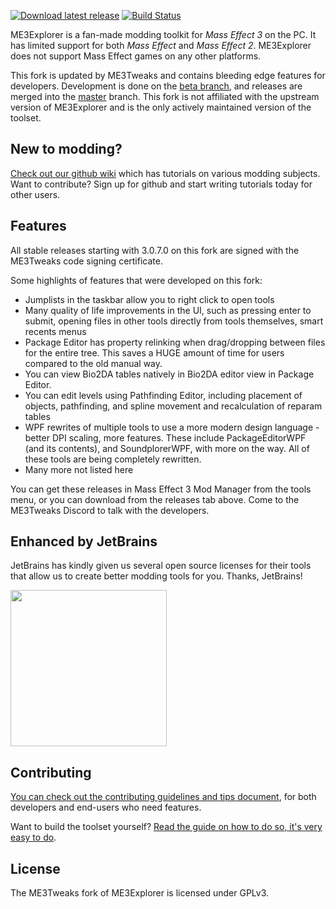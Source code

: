 [![Download latest release](https://raw.github.com/Mgamerz/ME3Explorer/Beta/ME3Explorer/Resources/toolset_splash.png)](https://github.com/Mgamerz/ME3Explorer/releases/latest)
[![Build Status](https://dev.azure.com/ME3Tweaks/ME3Explorer/_apis/build/status/ME3Tweaks.ME3Explorer?branchName=Beta)](https://dev.azure.com/Mgamerz2/ME3Explorer/_build/latest?definitionId=2&branchName=Beta)

ME3Explorer is a fan-made modding toolkit for _Mass Effect 3_ on the PC. It has limited support for both _Mass Effect_ and _Mass Effect 2_. ME3Explorer does not support Mass Effect games on any other platforms.

This fork is updated by ME3Tweaks and contains bleeding edge features for developers. Development is done on the [beta branch](https://github.com/Mgamerz/ME3Explorer/tree/Beta), and releases are merged into the [master](https://github.com/Mgamerz/ME3Explorer/tree/master) branch. This fork is not affiliated with the upstream version of ME3Explorer and is the only actively maintained version of the toolset.

## New to modding?
[Check out our github wiki](https://github.com/ME3Tweaks/ME3Explorer/wiki) which has tutorials on various modding subjects. Want to contribute? Sign up for github and start writing tutorials today for other users.

## Features
All stable releases starting with 3.0.7.0 on this fork are signed with the ME3Tweaks code signing certificate.

Some highlights of features that were developed on this fork:
 - Jumplists in the taskbar allow you to right click to open tools
 - Many quality of life improvements in the UI, such as pressing enter to submit, opening files in other tools directly from tools themselves, smart recents menus
 - Package Editor has property relinking when drag/dropping between files for the entire tree. This saves a HUGE amount of time for users compared to the old manual way.
 - You can view Bio2DA tables natively in Bio2DA editor view in Package Editor.
 - You can edit levels using Pathfinding Editor, including placement of objects, pathfinding, and spline movement and recalculation of reparam tables
 - WPF rewrites of multiple tools to use a more modern design language - better DPI scaling, more features. These include PackageEditorWPF (and its contents), and SoundplorerWPF, with more on the way. All of these tools are being completely rewritten.
 - Many more not listed here
  
You can get these releases in Mass Effect 3 Mod Manager from the tools menu, or you can download from the releases tab above. Come to the ME3Tweaks Discord to talk with the developers.

## Enhanced by JetBrains
JetBrains has kindly given us several open source licenses for their tools that allow us to create better modding tools for you. Thanks, JetBrains!

[<img src="https://raw.githubusercontent.com/ME3Tweaks/ME3Explorer/resources/jetbrains-variant-4.png" height="250"/>](https://jetbrains.com)

## Contributing
[You can check out the contributing guidelines and tips document](https://github.com/Mgamerz/ME3Explorer/blob/Beta/CONTRIBUTING.md), for both developers and end-users who need features.

Want to build the toolset yourself? [Read the guide on how to do so, it's very easy to do](https://github.com/ME3Tweaks/ME3Explorer/wiki/How-to-build-the-toolset-from-source).

## License
The ME3Tweaks fork of ME3Explorer is licensed under GPLv3.
